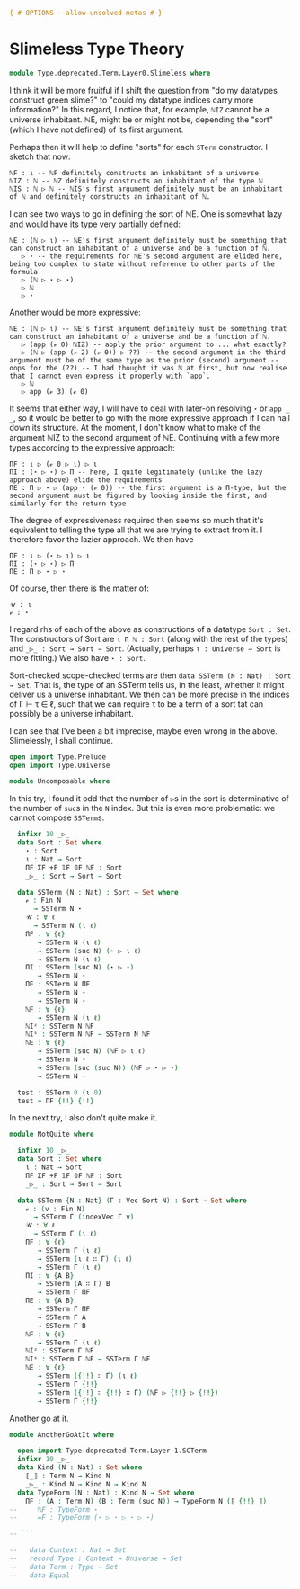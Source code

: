 ```agda
{-# OPTIONS --allow-unsolved-metas #-}
```

# Slimeless Type Theory

```agda
module Type.deprecated.Term.Layer0.Slimeless where
```

I think it will be more fruitful if I shift the question from "do my datatypes construct green slime?" to "could my datatype indices carry more information?" In this regard, I notice that, for example, `ℕIZ` cannot be a universe inhabitant. ℕE, might be or might not be, depending the "sort" (which I have not defined) of its first argument.

Perhaps then it will help to define "sorts" for each `STerm` constructor. I sketch that now:

    ℕF : ι -- ℕF definitely constructs an inhabitant of a universe
    ℕIZ : ℕ -- ℕZ definitely constructs an inhabitant of the type ℕ
    ℕIS : ℕ ▷ ℕ -- ℕIS's first argument definitely must be an inhabitant of ℕ and definitely constructs an inhabitant of ℕ.

I can see two ways to go in defining the sort of ℕE. One is somewhat lazy and would have its type very partially defined:

    ℕE : (ℕ ▷ ι) -- ℕE's first argument definitely must be something that can construct an inhabitant of a universe and be a function of ℕ.
       ▷ ⋆ -- the requirements for ℕE's second argument are elided here, being too complex to state without reference to other parts of the formula
       ▷ (ℕ ▷ ⋆ ▷ ⋆)
       ▷ ℕ
       ▷ ⋆

Another would be more expressive:

    ℕE : (ℕ ▷ ι) -- ℕE's first argument definitely must be something that can construct an inhabitant of a universe and be a function of ℕ.
       ▷ (app (𝓋 0) ℕIZ) -- apply the prior argument to ... what exactly?
       ▷ (ℕ ▷ (app (𝓋 2) (𝓋 0)) ▷ ??) -- the second argument in the third argument must be of the same type as the prior (second) argument -- oops for the (??) -- I had thought it was ℕ at first, but now realise that I cannot even express it properly with `app`.
       ▷ ℕ
       ▷ app (𝓋 3) (𝓋 0)

It seems that either way, I will have to deal with later-on resolving `⋆` or `app _ _`, so it would be better to go with the more expressive approach if I can nail down its structure. At the moment, I don't know what to make of the argument ℕIZ to the second argument of ℕE. Continuing with a few more types according to the expressive approach:

    ΠF : ι ▷ (𝓋 0 ▷ ι) ▷ ι
    ΠI : (⋆ ▷ ⋆) ▷ Π -- here, I quite legitimately (unlike the lazy approach above) elide the requirements
    ΠE : Π ▷ ⋆ ▷ (app ⋆ (𝓋 0)) -- the first argument is a Π-type, but the second argument must be figured by looking inside the first, and similarly for the return type

The degree of expressiveness required then seems so much that it's equivalent to telling the type all that we are trying to extract from it. I therefore favor the lazier approach. We then have

    ΠF : ι ▷ (⋆ ▷ ι) ▷ ι
    ΠI : (⋆ ▷ ⋆) ▷ Π
    ΠE : Π ▷ ⋆ ▷ ⋆

Of course, then there is the matter of:

    𝒰 : ι
    𝓋 : ⋆

I regard rhs of each of the above as constructions of a datatype `Sort : Set`. The constructors of Sort are `ι Π ℕ : Sort` (along with the rest of the types) and `_▷_ : Sort → Sort → Sort`. (Actually, perhaps `ι : Universe → Sort` is more fitting.) We also have `⋆ : Sort`.

Sort-checked scope-checked terms are then `data SSTerm (N : Nat) : Sort → Set`. That is, the type of an SSTerm tells us, in the least, whether it might deliver us a universe inhabitant. We then can be more precise in the indices of Γ ⊢ τ ∈ ℓ, such that we can require τ to be a term of a sort tat can possibly be a universe inhabitant.

I can see that I've been a bit imprecise, maybe even wrong in the above. Slimelessly, I shall continue.

```agda
open import Type.Prelude
open import Type.Universe
```

```agda
module Uncomposable where
```

In this try, I found it odd that the number of `▷`s in the sort is determinative of the number of `suc`s in the `N` index. But this is even more problematic: we cannot compose `SSTerm`s.

```agda
  infixr 10 _▷_
  data Sort : Set where
    ⋆ : Sort
    ι : Nat → Sort
    ΠF ΣF +F 𝟙F 𝟘F ℕF : Sort
    _▷_ : Sort → Sort → Sort

  data SSTerm (N : Nat) : Sort → Set where
    𝓋 : Fin N
      → SSTerm N ⋆
    𝒰 : ∀ ℓ
      → SSTerm N (ι ℓ)
    ΠF : ∀ {ℓ}
       → SSTerm N (ι ℓ)
       → SSTerm (suc N) (⋆ ▷ ι ℓ)
       → SSTerm N (ι ℓ)
    ΠI : SSTerm (suc N) (⋆ ▷ ⋆)
       → SSTerm N ⋆
    ΠE : SSTerm N ΠF
       → SSTerm N ⋆
       → SSTerm N ⋆
    ℕF : ∀ {ℓ}
       → SSTerm N (ι ℓ)
    ℕIᶻ : SSTerm N ℕF
    ℕIˢ : SSTerm N ℕF → SSTerm N ℕF
    ℕE : ∀ {ℓ}
       → SSTerm (suc N) (ℕF ▷ ι ℓ)
       → SSTerm N ⋆
       → SSTerm (suc (suc N)) (ℕF ▷ ⋆ ▷ ⋆)
       → SSTerm N ⋆

  test : SSTerm 0 (ι 0)
  test = ΠF {!!} {!!}
```

In the next try, I also don't quite make it.

```agda
module NotQuite where
```

```agda
  infixr 10 _▷_
  data Sort : Set where
    ι : Nat → Sort
    ΠF ΣF +F 𝟙F 𝟘F ℕF : Sort
    _▷_ : Sort → Sort → Sort

  data SSTerm {N : Nat} (Γ : Vec Sort N) : Sort → Set where
    𝓋 : (v : Fin N)
      → SSTerm Γ (indexVec Γ v)
    𝒰 : ∀ ℓ
      → SSTerm Γ (ι ℓ)
    ΠF : ∀ {ℓ}
       → SSTerm Γ (ι ℓ)
       → SSTerm (ι ℓ ∷ Γ) (ι ℓ)
       → SSTerm Γ (ι ℓ)
    ΠI : ∀ {A B}
       → SSTerm (A ∷ Γ) B
       → SSTerm Γ ΠF
    ΠE : ∀ {A B}
       → SSTerm Γ ΠF
       → SSTerm Γ A
       → SSTerm Γ B
    ℕF : ∀ {ℓ}
       → SSTerm Γ (ι ℓ)
    ℕIᶻ : SSTerm Γ ℕF
    ℕIˢ : SSTerm Γ ℕF → SSTerm Γ ℕF
    ℕE : ∀ {ℓ}
       → SSTerm ({!!} ∷ Γ) (ι ℓ)
       → SSTerm Γ {!!}
       → SSTerm ({!!} ∷ {!!} ∷ Γ) (ℕF ▷ {!!} ▷ {!!})
       → SSTerm Γ {!!}
```

Another go at it.

```agda
module AnotherGoAtIt where
```

```agda
  open import Type.deprecated.Term.Layer-1.SCTerm
  infixr 10 _▷_
  data Kind (N : Nat) : Set where
    ⟦_⟧ : Term N → Kind N
    _▷_ : Kind N → Kind N → Kind N
  data TypeForm (N : Nat) : Kind N → Set where
    ΠF : (A : Term N) (B : Term (suc N)) → TypeForm N (⟦ {!!} ⟧)
--     ℕF : TypeForm ⋆
--     =F : TypeForm (⋆ ▷ ⋆ ▷ ⋆ ▷ ⋆)

-- ```

--   data Context : Nat → Set
--   record Type : Context → Universe → Set
--   data Term : Type → Set
--   data Equal
